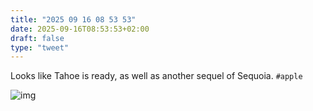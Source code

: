 ```yaml
---
title: "2025 09 16 08 53 53"
date: 2025-09-16T08:53:53+02:00
draft: false
type: "tweet"
---
```

Looks like Tahoe is ready, as well as another sequel of Sequoia. `#apple`

![img](/img/2025-09-16-08-53-38.png)

